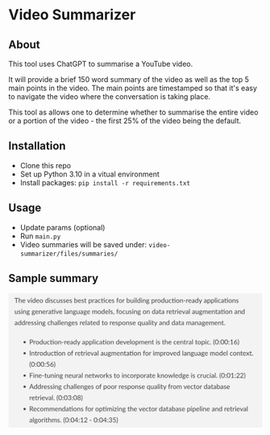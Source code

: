 # Video Summarizer
## About
This tool uses ChatGPT to summarise a YouTube video. 

It will provide a brief 150 word summary of the video as well as the top 5 main points in the video.
The main points are timestamped so that it's easy to navigate the video where
the conversation is taking place. 

This tool as allows one to determine whether to summarise the entire video or
a portion of the video - the first 25% of the video being the default.

## Installation
- Clone this repo
- Set up Python 3.10 in a vitual environment
- Install packages: `pip install -r requirements.txt`
## Usage
- Update params (optional)
- Run `main.py`
- Video summaries will be saved under: `video-summarizer/files/summaries/`

## Sample summary
![Sample video summary](./Screenshot.png)
